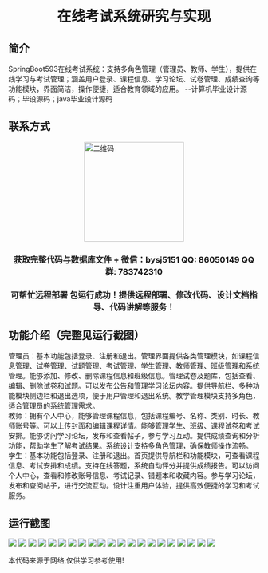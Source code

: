 <p><h1 align="center">在线考试系统研究与实现</h1></p>

## 简介
SpringBoot593在线考试系统：支持多角色管理（管理员、教师、学生），提供在线学习与考试管理；涵盖用户登录、课程信息、学习论坛、试卷管理、成绩查询等功能模块，界面简洁，操作便捷，适合教育领域的应用。    --计算机毕业设计源码；毕设源码；java毕业设计源码


## 联系方式
<img src="https://bs-1329754181.cos.ap-shanghai.myqcloud.com/wx.jpg" alt="二维码" style="display: block; margin: 0 auto;" width="200px">
<p><h3 align="center">获取完整代码与数据库文件 + 微信：bysj5151 QQ: 86050149 QQ群: 783742310</h3></p>
<p><h3 align="center">可帮忙远程部署 包运行成功！提供远程部署、修改代码、设计文档指导、代码讲解等服务！</h3></p>

## 功能介绍（完整见运行截图）
管理员：基本功能包括登录、注册和退出。管理界面提供各类管理模块，如课程信息管理、试卷管理、试题管理、考试管理、学生管理、教师管理、班级管理和系统管理。能够添加、修改、删除课程信息和班级信息。管理试卷及题库，包括查看、编辑、删除试卷和试题。可以发布公告和管理学习论坛内容。提供导航栏、多种功能模块侧边栏和退出选项，便于用户管理和退出系统。教学管理模块支持多角色，适合管理员的系统管理需求。  
教师：拥有个人中心，能够管理课程信息，包括课程编号、名称、类别、时长、教师账号等。可以上传封面和编辑课程详情。能够管理学生、班级、课程试卷和考试安排。能够访问学习论坛，发布和查看帖子，参与学习互动。提供成绩查询和分析功能，帮助学生了解考试结果。系统设计支持多角色管理，确保教师操作流畅。  
学生：基本功能包括登录、注册和退出。首页提供导航栏和功能模块，可查看课程信息、考试安排和成绩。支持在线答题，系统自动评分并提供成绩报告。可以访问个人中心，查看和修改账号信息、考试记录、错题本和收藏内容。参与学习论坛，发布和查阅帖子，进行交流互动。设计注重用户体验，提供高效便捷的学习和考试服务。


## 运行截图
![](https://bs-1329754181.cos.ap-shanghai.myqcloud.com/spring/OnlineExamSystemResearchAndImplementation/img/001.jpg)
![](https://bs-1329754181.cos.ap-shanghai.myqcloud.com/spring/OnlineExamSystemResearchAndImplementation/img/002.jpg)
![](https://bs-1329754181.cos.ap-shanghai.myqcloud.com/spring/OnlineExamSystemResearchAndImplementation/img/003.jpg)
![](https://bs-1329754181.cos.ap-shanghai.myqcloud.com/spring/OnlineExamSystemResearchAndImplementation/img/004.jpg)
![](https://bs-1329754181.cos.ap-shanghai.myqcloud.com/spring/OnlineExamSystemResearchAndImplementation/img/005.jpg)
![](https://bs-1329754181.cos.ap-shanghai.myqcloud.com/spring/OnlineExamSystemResearchAndImplementation/img/006.jpg)
![](https://bs-1329754181.cos.ap-shanghai.myqcloud.com/spring/OnlineExamSystemResearchAndImplementation/img/007.jpg)
![](https://bs-1329754181.cos.ap-shanghai.myqcloud.com/spring/OnlineExamSystemResearchAndImplementation/img/008.jpg)
![](https://bs-1329754181.cos.ap-shanghai.myqcloud.com/spring/OnlineExamSystemResearchAndImplementation/img/009.jpg)
![](https://bs-1329754181.cos.ap-shanghai.myqcloud.com/spring/OnlineExamSystemResearchAndImplementation/img/010.jpg)
![](https://bs-1329754181.cos.ap-shanghai.myqcloud.com/spring/OnlineExamSystemResearchAndImplementation/img/011.jpg)
![](https://bs-1329754181.cos.ap-shanghai.myqcloud.com/spring/OnlineExamSystemResearchAndImplementation/img/012.jpg)
![](https://bs-1329754181.cos.ap-shanghai.myqcloud.com/spring/OnlineExamSystemResearchAndImplementation/img/013.jpg)
![](https://bs-1329754181.cos.ap-shanghai.myqcloud.com/spring/OnlineExamSystemResearchAndImplementation/img/014.jpg)
![](https://bs-1329754181.cos.ap-shanghai.myqcloud.com/spring/OnlineExamSystemResearchAndImplementation/img/015.jpg)
![](https://bs-1329754181.cos.ap-shanghai.myqcloud.com/spring/OnlineExamSystemResearchAndImplementation/img/016.jpg)
![](https://bs-1329754181.cos.ap-shanghai.myqcloud.com/spring/OnlineExamSystemResearchAndImplementation/img/017.jpg)
![](https://bs-1329754181.cos.ap-shanghai.myqcloud.com/spring/OnlineExamSystemResearchAndImplementation/img/018.jpg)
![](https://bs-1329754181.cos.ap-shanghai.myqcloud.com/spring/OnlineExamSystemResearchAndImplementation/img/019.jpg)
![](https://bs-1329754181.cos.ap-shanghai.myqcloud.com/spring/OnlineExamSystemResearchAndImplementation/img/020.jpg)
![](https://bs-1329754181.cos.ap-shanghai.myqcloud.com/spring/OnlineExamSystemResearchAndImplementation/img/021.jpg)

<p>本代码来源于网络,仅供学习参考使用!</p>
